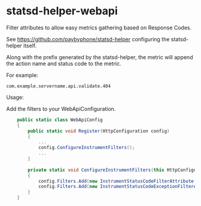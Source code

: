 # statsd-helper-webapi

Filter attributes to allow easy metrics gathering based on Response Codes.

See https://github.com/paybyphone/statsd-helper configuring the statsd-helper itself.

Along with the prefix generated by the statsd-helper, the metric will append the action name and status code to the metric.

For example:
```
com.example.servername.api.validate.404
```

Usage:

Add the filters to your WebApiConfiguration.

```csharp
    public static class WebApiConfig
    {
        public static void Register(HttpConfiguration config)
        {
            ...
            config.ConfigureInstrumentFilters();
            ...
        }
        
        private static void ConfigureInstrumentFilters(this HttpConfiguration config)
        {
            config.Filters.Add(new InstrumentStatusCodeFilterAttribute());
            config.Filters.Add(new InstrumentStatusCodeExceptionFilterAttribute());
        }
    }
```
